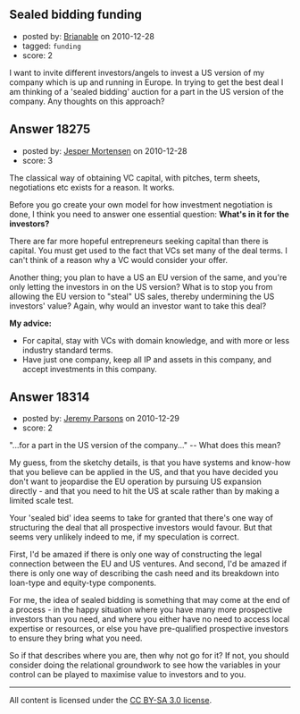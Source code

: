 ## Sealed bidding funding

- posted by: [Brianable](https://stackexchange.com/users/-1/6200-brianable) on 2010-12-28
- tagged: `funding`
- score: 2

I want to invite different investors/angels to invest a US version of my company which is up and running in Europe. In trying to get the best deal I am thinking of a 'sealed bidding' auction for a part in the US version of the company. Any thoughts on this approach?


## Answer 18275

- posted by: [Jesper Mortensen](https://stackexchange.com/users/-1/1261-jesper-mortensen) on 2010-12-28
- score: 3

The classical way of obtaining VC capital, with pitches, term sheets, negotiations etc exists for a reason. It works.

Before you go create your own model for how investment negotiation is done, I think you need to answer one essential question: **What's in it for the investors?**

There are far more hopeful entrepreneurs seeking capital than there is capital. You must get used to the fact that VCs set many of the deal terms. I can't think of a reason why a VC would consider your offer.

Another thing; you plan to have a US an EU version of the same, and you're only letting the investors in on the US version? What is to stop you from allowing the EU version to "steal" US sales, thereby undermining the US investors' value? Again, why would an investor want to take this deal?

**My advice:**

 - For capital, stay with VCs with domain knowledge, and with more or less industry standard terms.
 - Have just one company, keep all IP and assets in this company, and accept investments in this company.


## Answer 18314

- posted by: [Jeremy Parsons](https://stackexchange.com/users/-1/4291-jeremy-parsons) on 2010-12-29
- score: 2

"...for a part in the US version of the company..." -- What does this mean?

My guess, from the sketchy details, is that you have systems and know-how that you believe can be applied in the US, and that you have decided you don't want to jeopardise the EU operation by pursuing US expansion directly - and that you need to hit the US at scale rather than by making a limited scale test.

Your 'sealed bid' idea seems to take for granted that there's one way of structuring the deal that all prospective investors would favour. But that seems very unlikely indeed to me, if my speculation is correct.

First, I'd be amazed if there is only one way of constructing the legal connection between the EU and US ventures. And second, I'd be amazed if there is only one way of describing the cash need and its breakdown into loan-type and equity-type components.

For me, the idea of sealed bidding is something that may come at the end of a process - in the happy situation where you have many more prospective investors than you need, and where you either have no need to access local expertise or resources, or else you have pre-qualified prospective investors to ensure they bring what you need.

So if that describes where you are, then why not go for it? If not, you should consider doing the relational groundwork to see how the variables in your control can be played to maximise value to investors and to you.



---

All content is licensed under the [CC BY-SA 3.0 license](https://creativecommons.org/licenses/by-sa/3.0/).
